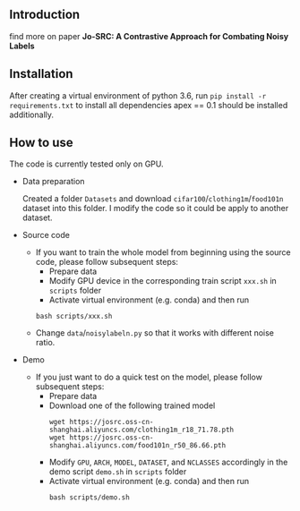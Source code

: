 Introduction
---
find more on paper **Jo-SRC: A Contrastive Approach for Combating Noisy Labels**


Installation
---
After creating a virtual environment of python 3.6, run `pip install -r requirements.txt` to install all dependencies
apex == 0.1 should be installed additionally.


How to use
---
The code is currently tested only on GPU.

- Data preparation

    Created a folder `Datasets` and download `cifar100`/`clothing1m`/`food101n` dataset into this folder.
    I modify the code so it could be apply to another dataset.


- Source code
    - If you want to train the whole model from beginning using the source code, please follow subsequent steps:
        - Prepare data
        - Modify GPU device in the corresponding train script `xxx.sh` in `scripts` folder
        - Activate virtual environment (e.g. conda) and then run
        ```
        bash scripts/xxx.sh
        ```
    - Change `data`/`noisylabeln.py` so that it works with different noise ratio.


- Demo
    - If you just want to do a quick test on the model, please follow subsequent steps:
      - Prepare data
      - Download one of the following trained model
        ```
        wget https://josrc.oss-cn-shanghai.aliyuncs.com/clothing1m_r18_71.78.pth
        wget https://josrc.oss-cn-shanghai.aliyuncs.com/food101n_r50_86.66.pth
        ```
      - Modify `GPU`, `ARCH`, `MODEL`, `DATASET`, and `NCLASSES` accordingly in the demo script `demo.sh` in `scripts` folder
      - Activate virtual environment (e.g. conda) and then run
        ```
        bash scripts/demo.sh
        ```
